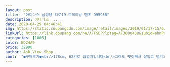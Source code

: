 ```yaml
---
layout: post 
title:  "아디다스 남성용 티로19 트레이닝 팬츠 D95958" 
description: 아디다스  ..
date: 2020-04-29 04:46:41 
img: https://static.coupangcdn.com/image/retail/images/2019/01/17/15/6/af03657a-cf1b-4a80-b4b3-80dfea87046f.jpg 
linkUrl: https://link.coupang.com/re/AFFSDP?lptag=AF3600438&subid=ahnPublicAsk&pageKey=1406847552&itemId=2442518449&vendorItemId=70436266107&traceid=V0-113-6c79b9c80ecbcde1 
categories: [1006] 
color: BD24A9 
price: 32990 
author: Ask View Shop 
cont:  "●구매후기●<br/>178cm, 62키로 쌉멸치입니다<br/>그래도 핏이뻐서 잘입고 댕기고있습니다요<br/>근데 저한테도 발목은 좀 작다는 느낌이 들더라구여<br/>마른 편이라 (170cm, 58kg) 종아리 좁다는 이야기 그냥 가볍게 넘겼는데 정말 좁긴 하네요;; 한 사이즈 크게 사세요! 품질은 만족합니다!<br/>배까지 올라와서 아쉽긴해요<br/>본인, 95사이즈 구매했습니다.<br/><br/>전부 맞는데 조금 아쉬운부분은 기장이 길어서<br/>" 
---
```

